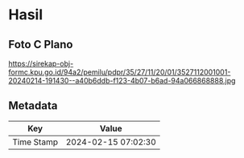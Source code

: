 # Hasil

## Foto C Plano

https://sirekap-obj-formc.kpu.go.id/94a2/pemilu/pdpr/35/27/11/20/01/3527112001001-20240214-191430--a40b6ddb-f123-4b07-b6ad-94a066868888.jpg


## Metadata

| Key        | Value               |
| ---------- | ------------------- |
| Time Stamp | 2024-02-15 07:02:30 |



